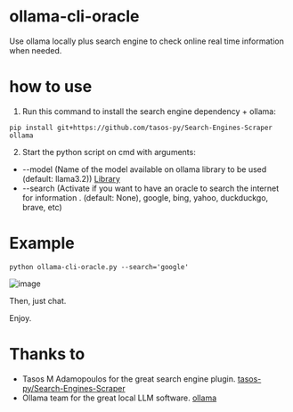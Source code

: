 # ollama-cli-oracle
Use ollama locally plus search engine to check online real time information when needed.

# how to use
1. Run this command to install the search engine dependency + ollama:
```
pip install git+https://github.com/tasos-py/Search-Engines-Scraper ollama
```
2. Start the python script on cmd with arguments: 
- --model (Name of the model available on ollama library to be used (default: llama3.2)) [Library](https://ollama.com/library)
- --search (Activate if you want to have an oracle to search the internet for information . (default: None), google, bing, yahoo, duckduckgo, brave, etc)

# Example
```
python ollama-cli-oracle.py --search='google' 
```
![image](https://github.com/user-attachments/assets/09423e76-2797-44fa-a8e6-c2ff025f3e25)


Then, just chat.

Enjoy.

# Thanks to
- Tasos M Adamopoulos for the great search engine plugin. [tasos-py/Search-Engines-Scraper](https://github.com/tasos-py/Search-Engines-Scraper)
- Ollama team for the great local LLM software. [ollama](https://github.com/ollama)
